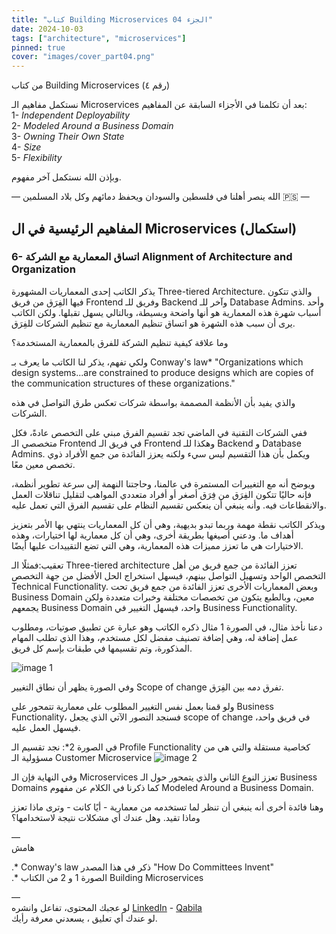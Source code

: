 ```yaml
---
title: "كتاب Building Microservices الجزء 04"
date: 2024-10-03
tags: ["architecture", "microservices"]
pinned: true
cover: "images/cover_part04.png"
---
```


من كتاب Building Microservices (رقم ٤)

نستكمل مفاهيم الـ Microservices بعد أن تكلمنا في الأجزاء السابقة عن المفاهيم:   
1- *Independent Deployability*   
2- *Modeled Around a Business Domain*   
3- *Owning Their Own State*     
4- *Size*   
5- *Flexibility*    

وبإذن الله نستكمل آخر مفهوم.

— الله ينصر أهلنا في فلسطين والسودان ويحفظ دمائهم وكل بلاد المسلمين 🇵🇸 —

## المفاهيم الرئيسية في ال Microservices (استكمال)

### 6- اتساق المعمارية مع الشركة Alignment of Architecture and Organization

يذكر الكاتب إحدى المعماريات المشهورة Three-tiered Architecture. والذي تتكون فيها الفِرَق من فريق Frontend وفريق للـ Backend وآخر للـ Database Admins.
وأحد أسباب شهرة هذه المعمارية هو أنها واضحة وبسيطة، وبالتالي يسهل تقبلها. ولكن الكاتب يرى أن سبب هذه الشهرة هو اتساق تنظيم المعمارية مع تنظيم الشركات للفِرَق.

وما علاقة كيفية تنظيم الشركة للفرق بالمعمارية المستخدمة؟

ولكي تفهم، يذكر لنا الكاتب ما يعرف بـ Conway's law*
"Organizations which design systems...are constrained to produce designs which are
copies of the communication structures of these organizations."

والذي يفيد بأن الأنظمة المصممة بواسطة شركات تعكس طرق التواصل في هذه الشركات.

ففي الشركات التقنية في الماضي تجد تقسيم الفرق مبني على التخصص عادةً، فكل متخصصي الـ Frontend في فريق الـ Frontend وهكذا للـ Backend و Database Admins. ويكمل بأن هذا التقسيم ليس سيء ولكنه يعزز الفائدة من جمع الأفراد ذوي تخصص معين معًا.

ويوضح أنه مع التغييرات المستمرة في عالمنا، وحاجتنا النهمة إلى سرعة تطوير أنظمة، فإنه حاليًا تتكون الفِرَق من فِرَق أصغر أو أفراد متعددي المواهب لتقليل تناقلات العمل والانقطاعات فيه. وأنه ينبغي أن ينعكس تقسيم النظام على تقسيم الفرق التي تعمل عليه.

ويذكر الكاتب نقطة مهمة وربما تبدو بديهية، وهي أن كل المعماريات ينتهي بها الأمر بتعزيز أهداف ما.
ودعني أصيغها بطريقة أخرى، وهي أن كل معمارية لها اختيارات، وهذه الاختيارات هي ما تعزز مميزات هذه المعمارية، وهي التي تضع التقييدات عليها أيضًا.

تعقيب:فمثلًا الـ Three-tiered architecture تعزز الفائدة من جمع فريق من أهل التخصص الواحد وتسهيل التواصل بينهم، فيسهل استخراج الحل الأفضل من جهة التخصص Technical Functionality.
وبعض المعماريات الأخرى تعزز الفائدة من جمع فريق تحت Business Domain معين، وبالطبع يتكون من تخصصات مختلفة وخبرات متعددة ولكن يجمعهم Business Domain واحد، فيسهل التغيير في Business Functionality.

دعنا نأخذ مثال، في الصورة 1 مثال ذكره الكاتب وهو عبارة عن تطبيق صوتيات، ومطلوب عمل إضافة له، وهي إضافة تصنيف مفضل لكل مستخدم، وهذا الذي تطلب المهام المذكورة، وتم تقسيمها في طبقات بإسم كل فريق.

![image 1](images/building_microservice_04_1.png)

وفي الصورة يظهر أن نطاق التغيير Scope of change تفرق دمه بين الفِرَق.

ولو قمنا بعمل نفس التغيير المطلوب على معمارية تتمحور على Business Functionality، فسنجد التصور الآتي الذي يجعل scope of change في فريق واحد، فيسهل العمل عليه.

في الصورة 2*: نجد تقسيم الـ Profile Functionality كخاصية مستقلة والتي هي من مسؤولية الـ Customer Microservice
![image 2](images/building_microservice_04_2.png)

وفي النهاية فإن الـ Microservices تعزز النوع الثاني والذي يتمحور حول الـ Business Domains كما ذكرنا في الكلام عن مفهوم Modeled Around a Business Domain.

وهنا فائدة أخرى أنه ينبغي أن تنظر لما تستخدمه من معمارية - أيًا كانت - وترى ماذا تعزز وماذا تقيد. وهل عندك أي مشكلات نتيجة لاستخدامها؟

—   
هامش

.* Conway's law ذكر في هذا المصدر "How Do Committees Invent"    
.* الصورة 1 و 2  من الكتاب Building Microservices

—   
لو عجبك المحتوى، تفاعل وانشره 
[LinkedIn](https://www.linkedin.com/feed/update/urn:li:activity:7247502545449844736) - 
[Qabila](https://qabilah.com/posts/dQEDIfqT5ws)     
لو عندك أي تعليق ، يسعدني معرفة رأيك.   
